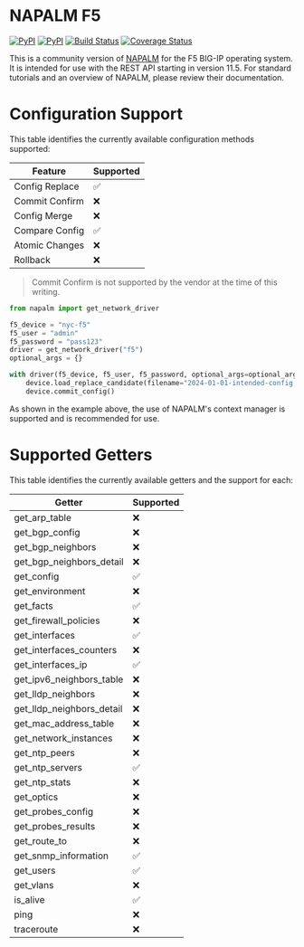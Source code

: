 # NAPALM F5

[![PyPI](https://img.shields.io/pypi/v/napalm-f5.svg)](https://pypi.python.org/pypi/napalm-f5)
[![PyPI](https://img.shields.io/pypi/dm/napalm-f5.svg)](https://pypi.python.org/pypi/napalm-f5)
[![Build Status](https://travis-ci.org/napalm-automation/napalm-f5.svg?branch=master)](https://travis-ci.org/napalm-automation/napalm-f5)
[![Coverage Status](https://coveralls.io/repos/github/napalm-automation/napalm-napalm-f5/badge.svg?branch=master)](https://coveralls.io/github/napalm-automation/napalm-napalm-f5)

This is a community version of [NAPALM](https://napalm.readthedocs.io/) for the F5 BIG-IP operating system. It is intended for use with the REST API starting in version 11.5. For standard tutorials and an overview of NAPALM, please review their documentation.

# Configuration Support

This table identifies the currently available configuration methods supported:

| Feature                   | Supported |
| ------------------------- | --------- |
| Config Replace            | ✅        |
| Commit Confirm            | ❌        |
| Config Merge              | ❌        |
| Compare Config            | ✅        |
| Atomic Changes            | ❌        |
| Rollback                  | ❌        |

> Commit Confirm is not supported by the vendor at the time of this writing.

```python
from napalm import get_network_driver

f5_device = "nyc-f5"
f5_user = "admin"
f5_password = "pass123"
driver = get_network_driver("f5")
optional_args = {}

with driver(f5_device, f5_user, f5_password, optional_args=optional_args) as device:
    device.load_replace_candidate(filename="2024-01-01-intended-config.scf")
    device.commit_config()

```

As shown in the example above, the use of NAPALM's context manager is supported and is recommended for use.

# Supported Getters

This table identifies the currently available getters and the support for each:

| Getter                    | Supported |
| ------------------------- | --------- |
| get_arp_table             | ❌        |
| get_bgp_config            | ❌        |
| get_bgp_neighbors         | ❌        |
| get_bgp_neighbors_detail  | ❌        |
| get_config                | ✅        |
| get_environment           | ❌        |
| get_facts                 | ✅        |
| get_firewall_policies     | ❌        |
| get_interfaces            | ✅        |
| get_interfaces_counters   | ❌        |
| get_interfaces_ip         | ✅        |
| get_ipv6_neighbors_table  | ❌        |
| get_lldp_neighbors        | ❌        |
| get_lldp_neighbors_detail | ❌        |
| get_mac_address_table     | ❌        |
| get_network_instances     | ❌        |
| get_ntp_peers             | ❌        |
| get_ntp_servers           | ✅        |
| get_ntp_stats             | ❌        |
| get_optics                | ❌        |
| get_probes_config         | ❌        |
| get_probes_results        | ❌        |
| get_route_to              | ❌        |
| get_snmp_information      | ✅        |
| get_users                 | ✅        |
| get_vlans                 | ❌        |
| is_alive                  | ✅        |
| ping                      | ❌        |
| traceroute                | ❌        |
